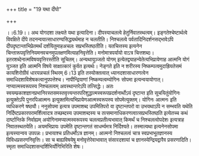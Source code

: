 +++
title = "19 यथा दीपो"

+++
  
  
।।6.19।। अथ योगदशा लक्ष्यते यथा इत्यादिना। दीपस्याचलत्वे
हेतुर्निवातस्थत्वम्। इङ्गतेश्चेष्टार्थत्वे विवक्षिते दीपे
तदनन्वयात्साधारण्यसिद्ध्यर्थमाह न चलतीति। निश्चलत्वे
पर्वतादिनिदर्शनसद्भावेऽपि दीपदृष्टान्ताभिप्रेतमर्थं दर्शयितुमाहअचलः
सप्रभस्तिष्ठतीति। यतचित्तस्य इत्यनेन
चिन्तारूपवृत्तिनियमनवचनमुपलक्षणमित्याहनिवृत्तेति। मनोमात्रपर्यायो वाऽत्र
चित्तशब्दः। इतरशब्देनात्मविषयवृत्तिरस्तीति सूचितम्। अन्यथायुञ्जतो योगम्
इत्येतद्व्याहन्येतेत्यभिप्रायेणाह आत्मनि योगं युञ्जत इति आत्मनि विषये
साक्षात्कारं कुर्वत इत्यर्थः। नेङ्गते इति न शरीरस्य
निष्कम्पत्वमुदाह्रियतेसमं कायशिरोग्रीवं धारयन्नचलं स्थिरम् 6।13 इति
तस्योक्तत्वात् ध्यानदशासाधारणत्वेन समाधिदशाविशेषकत्वानुपपत्तेश्च।
नापीन्द्रियाणां निष्कम्पत्वम्योगिनः सोपमा इत्यन्वयायोगात्।
नाप्यात्मस्वरूपस्य निश्चलत्वम् अवस्थान्तरेऽपि तत्सिद्धेः। अतः
स्वयम्प्रकाशज्ञानप्रभानिरस्तसमस्तवृत्त्यन्तरपरिशुद्धात्मस्वरूपप्रदर्शनार्थोऽयं
दृष्टान्त इति सूचयितुंयोगिनः इत्युक्तेऽपि पुनरपिआत्मनः
इत्युक्तमित्यभिप्रायेणआत्मस्वरूपस्य सोपमेत्युक्तम्। योगिनः आत्मनः इति
व्यधिकरणे षष्ठ्यौ। ननुसोपमा इत्यत्र उपमाशब्द उपमितिपरो वा दृष्टान्तपरो
वा उभयथाऽपि न सम्भवति यथेति निर्दिष्टप्रकारपरामर्शित्वादत्र तच्छब्दस्य
उपमाशब्दस्य च तत्समानाधिकरणत्वात्सप्रभस्तिष्ठति इत्येतच्च कथं
दार्ष्टान्तिके निर्वाह्यम् अयोगिनामप्यात्मस्वरूपस्य चलत्वप्रतीत्यभावात्
किमर्थं च निश्चलत्वोपदेशः इत्यत्राह निवातस्थतयेति। अयमभिप्रायः उपमेति
दृष्टान्तगतं साधर्म्यमत्र निर्दिश्यते। तस्मात्यथा इत्यनेनसोपमा
इत्यस्यान्वय उपपन्नः। प्रभायाश्च प्रतिधर्मोऽत्र ज्ञानम्। आत्मनो
निश्चलत्वं चात्र स्वप्रभाभूतज्ञानस्य विविधप्रसरणनिवृत्तिः। सा च
बाह्यविषयेषु मनोवृत्तेरेवाभावात् संसारदशायां च ज्ञानस्येन्द्रियद्वारैव
प्रसरणादिति। स्मृता समाधिदशासन्दर्शिभिर्योगिभिरिति शेषः।
